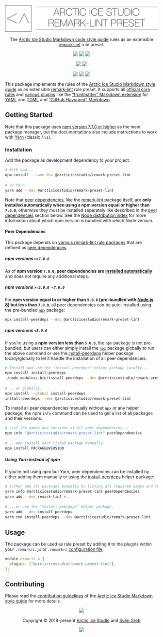 <p align="center"><img src="https://raw.githubusercontent.com/arcticicestudio/styleguide-markdown/master/assets/images/packages/@arcticicestudio/remark-preset-lint/repository-hero.svg?sanitize=true"/></p>

<p align="center">The <a href="https://github.com/arcticicestudio/styleguide-markdown" target="_blank" rel="noreferrer">Arctic Ice Studio Markdown code style guide</a> rules as an extensible <a href="https://github.com/remarkjs/remark-lint" target="_blank" rel="noreferrer">remark-lint</a> rule preset.</p>

<p align="center"><a href="https://github.com/arcticicestudio/styleguide-markdown/releases/latest" target="_blank" rel="noreferrer"><img src="https://img.shields.io/github/release/arcticicestudio/styleguide-markdown.svg?style=flat-square&label=Release&logo=github&logoColor=eceff4&colorA=4c566a&colorB=88c0d0"/></a> <a href="https://arcticicestudio.github.io/styleguide-markdown" target="_blank" rel="noreferrer"><img src="https://img.shields.io/github/release/arcticicestudio/styleguide-markdown.svg?style=flat-square&label=Docs&logo=read-the-docs&logoColor=eceff4&colorA=4c566a&colorB=88c0d0"/></a> <a href="https://github.com/arcticicestudio/styleguide-markdown/blob/master/CHANGELOG.md" target="_blank" rel="noreferrer"><img src="https://img.shields.io/github/release/arcticicestudio/styleguide-markdown.svg?style=flat-square&label=Changelog&logo=github&logoColor=eceff4&colorA=4c566a&colorB=88c0d0"/></a></p>

<p align="center"><a href="https://www.npmjs.com/package/@arcticicestudio/remark-preset-lint" target="_blank" rel="noreferrer"><img src="https://img.shields.io/npm/v/@arcticicestudio/remark-preset-lint.svg?style=flat-square&label=npm&logoColor=eceff4&colorA=4c566a&colorB=88c0d0&logo=data:image/svg+xml;base64,PHN2ZyB4bWxucz0iaHR0cDovL3d3dy53My5vcmcvMjAwMC9zdmciIHdpZHRoPSIxNiIgaGVpZ2h0PSIxNiI+PHBhdGggZmlsbD0iI2Q4ZGVlOSIgZD0iTTEyIDE0SDRhMiAyIDAgMCAxLTItMlY0YTIgMiAwIDAgMSAyLTJoOGEyIDIgMCAwIDEgMiAydjhhMiAyIDAgMCAxLTIgMnpNNCAzLjMzMkEuNjcuNjcgMCAwIDAgMy4zMzIgNHY4YzAgLjM2Ny4zLjY2OC42NjguNjY4aDhhLjY3LjY3IDAgMCAwIC42NjgtLjY2OFY0QS42Ny42NyAwIDAgMCAxMiAzLjMzMnptMCAwIi8+PHBhdGggZmlsbD0iI2Q4ZGVlOSIgZD0iTTggNmgyLjY2OHY2LjY2OEg4em0wIDAiLz48L3N2Zz4K"/></a> <a href="https://www.npmjs.com/package/@arcticicestudio/remark-preset-lint" target="_blank" rel="noreferrer"><img src="https://img.shields.io/npm/dt/@arcticicestudio/remark-preset-lint.svg?style=flat-square&label=Downloads&logoColor=eceff4&colorA=4c566a&colorB=88c0d0&logo=data:image/svg+xml;base64,PHN2ZyB4bWxucz0iaHR0cDovL3d3dy53My5vcmcvMjAwMC9zdmciIHdpZHRoPSIxNiIgaGVpZ2h0PSIxNiI+PHBhdGggZmlsbD0iI2Q4ZGVlOSIgZD0iTTEyIDE0SDRhMiAyIDAgMCAxLTItMlY0YTIgMiAwIDAgMSAyLTJoOGEyIDIgMCAwIDEgMiAydjhhMiAyIDAgMCAxLTIgMnpNNCAzLjMzMkEuNjcuNjcgMCAwIDAgMy4zMzIgNHY4YzAgLjM2Ny4zLjY2OC42NjguNjY4aDhhLjY3LjY3IDAgMCAwIC42NjgtLjY2OFY0QS42Ny42NyAwIDAgMCAxMiAzLjMzMnptMCAwIi8+PHBhdGggZmlsbD0iI2Q4ZGVlOSIgZD0iTTggNmgyLjY2OHY2LjY2OEg4em0wIDAiLz48L3N2Zz4K"/></a></p>

<p align="center"><a href="https://github.com/arcticicestudio/styleguide-markdown/releases/latest" target="_blank" rel="noreferrer"><img src="https://img.shields.io/github/release/arcticicestudio/styleguide-markdown.svg?style=flat-square&label=Markdown%20Style%20Guide&logoColor=eceff4&colorA=4c566a&colorB=88c0d0&logo=markdown"/></a> <a href="https://github.com/arcticicestudio/styleguide-javascript/releases/latest" target="_blank" rel="noreferrer"><img src="https://img.shields.io/github/release/arcticicestudio/styleguide-javascript.svg?style=flat-square&label=JavaScript%20Style%20Guide&logoColor=eceff4&colorA=4c566a&colorB=88c0d0&logo=javascript"/></a> <a href="https://github.com/arcticicestudio/styleguide-git/releases/latest" target="_blank" rel="noreferrer"><img src="https://img.shields.io/github/release/arcticicestudio/styleguide-git.svg?style=flat-square&label=Git%20Style%20Guide&logoColor=eceff4&colorA=4c566a&colorB=88c0d0&logo=git"/></a></p>

This package implements the rules of the [Arctic Ice Studio Markdown style guide][gh-arcticicestudio/styleguide-markdown] as an extensible [remark-lint][gh-remarkjs/remark-lint] rule preset. It supports all [official core rules][gh-remarkjs/remark-lint-blob-docs-rules] and [various plugins][gh-remarkjs/remark-blob-docs-plugins] like the [“frontmatter” Markdown extension][gh-remarkjs/remark-frontmatter] for [YAML][] and [TOML][gh-toml-lang/toml] and [“GitHub Flavoured” Markdown][gh-remarkjs/remark-gfm].

## Getting Started

Note that this package uses [npm version 7.7.0 or higher][gh-blog-npm_v7] as the main package manager, but the documentations also include instructions to work with [Yarn][yarn-classic] (classic / `v1`).

### Installation

Add the package as development dependency to your project:

```sh
# With npm...
npm install --save-dev @arcticicestudio/remark-preset-lint

# or Yarn.
yarn add --dev @arcticicestudio/remark-preset-lint
```

Note that [peer dependencies][node-blog-peer_deps], like the [remark-lint][gh-remarkjs/remark-lint] package itself, are **only installed automatically when using a npm version equal or higher than `7.0.0`**, otherwise they must be installed separately like described in the [peer dependencies](#peer-dependencies) section below.
See the [Node distribution index][node-dist-index] for more information about which npm version is bundled with which Node version.

#### Peer Dependencies

This package depends on [various remark-lint rule packages][gh-remarkjs/remark-lint-tree-pkgs] that are defined as [peer dependencies][node-blog-peer_deps].

##### npm versions `>=7.0.0`

As of **npm version `7.0.0`, peer dependencies are** [**installed automatically**][gh-npm/rfcs-blob-install_peer_deps] and does not require any additional steps.

##### npm versions `>=5.0.0 <7.0.0`

For **npm version equal to or higher than `5.0.0` (pre-bundled with [Node.js 8][node-dist-v8-latest]) but less than `7.0.0`**, all peer dependencies can be auto-installed using the pre-bundled [`npx`][npm-npx] package:

```sh
npx install-peerdeps --dev @arcticicestudio/remark-preset-lint
```

##### npm versions `<5.0.0`

If you’re using a **npm version less than `5.0.0`**, the `npx` package is not pre-bundled, but users can either simply install the [`npx`][npm-npx] package globally to run the above command or use the [install-peerdeps][npm-install-peerdeps] helper package locally/globally to let it handle the installation of all peer dependencies:

```sh
# Install and use the "install-peerdeps" helper package locally...
npm install install-peerdeps
./node_modules/.bin/install-peerdeps --dev @arcticicestudio/remark-preset-lint

# ...or globally.
npm install --global install-peerdeps
install-peerdeps --dev @arcticicestudio/remark-preset-lint
```

To install all peer dependencies manually without `npx` or any helper package, the npm `info` command can be used to get a list of all packages and their versions:

```sh
# List the names and versions of all peer dependencies...
npm info "@arcticicestudio/remark-preset-lint" peerDependencies

# ...and install each listed package manually.
npm install PACKAGE@VERSION
```

##### Using Yarn instead of npm

If you’re not using npm but Yarn, peer dependencies can be installed by either adding them manually or using the [install-peerdeps][npm-install-peerdeps] helper package:

```sh
# Either add all packages manually by listing all required names and their versions and install them manually...
yarn info @arcticicestudio/remark-preset-lint peerDependencies
yarn add --dev remark-lint #...

# ...or use the "install-peerdeps" helper package.
yarn add --dev install-peerdeps
yarn run install-peerdeps --dev @arcticicestudio/remark-preset-lint
```

## Usage

The package can be used as rule preset by adding it to the plugins within your `.remarkrc.js` or `.remarkrc` [configuration file][remark-lint-doc-conf]:

```js
module.exports = {
  plugins: ["@arcticicestudio/remark-preset-lint"],
};
```

## Contributing

Please read the [contribution guidelines][ghio-arcticicestudio/styleguide-markdown-dev-contributing] of the [Arctic Ice Studio Markdown style guide][gh-arcticicestudio/styleguide-markdown] for more details.

<p align="center"><img src="https://raw.githubusercontent.com/arcticicestudio/nord-docs/develop/assets/images/nord/repository-footer-separator.svg?sanitize=true" /></p>

<p align="center">Copyright &copy; 2018-present <a href="https://www.arcticicestudio.com" target="_blank" rel="noreferrer">Arctic Ice Studio</a> and <a href="https://www.svengreb.de" target="_blank" rel="noreferrer">Sven Greb</a></p>

<p align="center"><a href="https://github.com/arcticicestudio/styleguide-markdown/blob/master/LICENSE" target="_blank" rel="noreferrer"><img src="https://img.shields.io/static/v1.svg?style=flat-square&label=License&message=MIT&logoColor=eceff4&logo=github&colorA=4c566a&colorB=88c0d0"/></a></p>

[gh-arcticicestudio/styleguide-markdown]: https://github.com/arcticicestudio/styleguide-markdown
[gh-blog-npm_v7]: https://github.blog/2020-10-13-presenting-v7-0-0-of-the-npm-cli
[gh-npm/rfcs-blob-install_peer_deps]: https://github.com/npm/rfcs/blob/latest/implemented/0025-install-peer-deps.md
[gh-remarkjs/remark-blob-docs-plugins]: https://github.com/remarkjs/remark/blob/main/doc/plugins.md
[gh-remarkjs/remark-frontmatter]: https://github.com/remarkjs/remark-frontmatter
[gh-remarkjs/remark-gfm]: https://github.com/remarkjs/remark-gfm
[gh-remarkjs/remark-lint-blob-docs-rules]: https://github.com/remarkjs/remark-lint/blob/main/doc/rules.md#list-of-rules
[gh-remarkjs/remark-lint-tree-pkgs]: https://github.com/remarkjs/remark-lint/tree/main/packages
[gh-remarkjs/remark-lint]: https://github.com/remarkjs/remark-lint
[gh-toml-lang/toml]: https://github.com/toml-lang/toml
[ghio-arcticicestudio/styleguide-markdown-dev-contributing]: https://arcticicestudio.github.io/remark-preset-lint-arcticicestudio/development/contributing.html
[node-blog-peer_deps]: https://nodejs.org/en/blog/npm/peer-dependencies
[node-dist-index]: https://nodejs.org/dist/index.json
[node-dist-v8-latest]: https://nodejs.org/dist/latest-v8.x
[npm-install-peerdeps]: https://www.npmjs.com/package/install-peerdeps
[npm-npx]: https://www.npmjs.com/package/npx
[remark-lint-doc-conf]: https://github.com/remarkjs/remark-lint#configuring-remark-lint
[yaml]: http://yaml.org
[yarn-classic]: https://classic.yarnpkg.com
